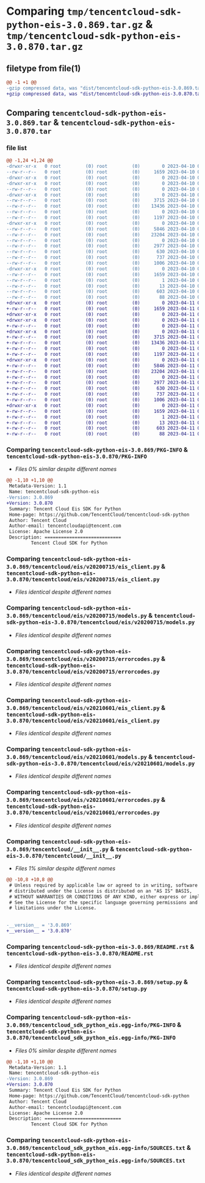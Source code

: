 # Comparing `tmp/tencentcloud-sdk-python-eis-3.0.869.tar.gz` & `tmp/tencentcloud-sdk-python-eis-3.0.870.tar.gz`

## filetype from file(1)

```diff
@@ -1 +1 @@
-gzip compressed data, was "dist/tencentcloud-sdk-python-eis-3.0.869.tar", last modified: Mon Apr 10 03:04:59 2023, max compression
+gzip compressed data, was "dist/tencentcloud-sdk-python-eis-3.0.870.tar", last modified: Tue Apr 11 03:38:11 2023, max compression
```

## Comparing `tencentcloud-sdk-python-eis-3.0.869.tar` & `tencentcloud-sdk-python-eis-3.0.870.tar`

### file list

```diff
@@ -1,24 +1,24 @@
-drwxr-xr-x   0 root         (0) root         (0)        0 2023-04-10 03:04:59.000000 tencentcloud-sdk-python-eis-3.0.869/
--rw-r--r--   0 root         (0) root         (0)     1659 2023-04-10 03:04:59.000000 tencentcloud-sdk-python-eis-3.0.869/PKG-INFO
-drwxr-xr-x   0 root         (0) root         (0)        0 2023-04-10 03:04:59.000000 tencentcloud-sdk-python-eis-3.0.869/tencentcloud/
-drwxr-xr-x   0 root         (0) root         (0)        0 2023-04-10 03:04:59.000000 tencentcloud-sdk-python-eis-3.0.869/tencentcloud/eis/
--rw-r--r--   0 root         (0) root         (0)        0 2023-04-10 03:04:59.000000 tencentcloud-sdk-python-eis-3.0.869/tencentcloud/eis/__init__.py
-drwxr-xr-x   0 root         (0) root         (0)        0 2023-04-10 03:04:59.000000 tencentcloud-sdk-python-eis-3.0.869/tencentcloud/eis/v20200715/
--rw-r--r--   0 root         (0) root         (0)     3715 2023-04-10 03:04:59.000000 tencentcloud-sdk-python-eis-3.0.869/tencentcloud/eis/v20200715/eis_client.py
--rw-r--r--   0 root         (0) root         (0)    13436 2023-04-10 03:04:59.000000 tencentcloud-sdk-python-eis-3.0.869/tencentcloud/eis/v20200715/models.py
--rw-r--r--   0 root         (0) root         (0)        0 2023-04-10 03:04:59.000000 tencentcloud-sdk-python-eis-3.0.869/tencentcloud/eis/v20200715/__init__.py
--rw-r--r--   0 root         (0) root         (0)     1197 2023-04-10 03:04:59.000000 tencentcloud-sdk-python-eis-3.0.869/tencentcloud/eis/v20200715/errorcodes.py
-drwxr-xr-x   0 root         (0) root         (0)        0 2023-04-10 03:04:59.000000 tencentcloud-sdk-python-eis-3.0.869/tencentcloud/eis/v20210601/
--rw-r--r--   0 root         (0) root         (0)     5846 2023-04-10 03:04:59.000000 tencentcloud-sdk-python-eis-3.0.869/tencentcloud/eis/v20210601/eis_client.py
--rw-r--r--   0 root         (0) root         (0)    23204 2023-04-10 03:04:59.000000 tencentcloud-sdk-python-eis-3.0.869/tencentcloud/eis/v20210601/models.py
--rw-r--r--   0 root         (0) root         (0)        0 2023-04-10 03:04:59.000000 tencentcloud-sdk-python-eis-3.0.869/tencentcloud/eis/v20210601/__init__.py
--rw-r--r--   0 root         (0) root         (0)     2977 2023-04-10 03:04:59.000000 tencentcloud-sdk-python-eis-3.0.869/tencentcloud/eis/v20210601/errorcodes.py
--rw-r--r--   0 root         (0) root         (0)      630 2023-04-10 03:04:59.000000 tencentcloud-sdk-python-eis-3.0.869/tencentcloud/__init__.py
--rw-r--r--   0 root         (0) root         (0)      737 2023-04-10 03:04:59.000000 tencentcloud-sdk-python-eis-3.0.869/README.rst
--rw-r--r--   0 root         (0) root         (0)     1006 2023-04-10 03:04:59.000000 tencentcloud-sdk-python-eis-3.0.869/setup.py
-drwxr-xr-x   0 root         (0) root         (0)        0 2023-04-10 03:04:59.000000 tencentcloud-sdk-python-eis-3.0.869/tencentcloud_sdk_python_eis.egg-info/
--rw-r--r--   0 root         (0) root         (0)     1659 2023-04-10 03:04:59.000000 tencentcloud-sdk-python-eis-3.0.869/tencentcloud_sdk_python_eis.egg-info/PKG-INFO
--rw-r--r--   0 root         (0) root         (0)        1 2023-04-10 03:04:59.000000 tencentcloud-sdk-python-eis-3.0.869/tencentcloud_sdk_python_eis.egg-info/dependency_links.txt
--rw-r--r--   0 root         (0) root         (0)       13 2023-04-10 03:04:59.000000 tencentcloud-sdk-python-eis-3.0.869/tencentcloud_sdk_python_eis.egg-info/top_level.txt
--rw-r--r--   0 root         (0) root         (0)      603 2023-04-10 03:04:59.000000 tencentcloud-sdk-python-eis-3.0.869/tencentcloud_sdk_python_eis.egg-info/SOURCES.txt
--rw-r--r--   0 root         (0) root         (0)       88 2023-04-10 03:04:59.000000 tencentcloud-sdk-python-eis-3.0.869/setup.cfg
+drwxr-xr-x   0 root         (0) root         (0)        0 2023-04-11 03:38:11.000000 tencentcloud-sdk-python-eis-3.0.870/
+-rw-r--r--   0 root         (0) root         (0)     1659 2023-04-11 03:38:11.000000 tencentcloud-sdk-python-eis-3.0.870/PKG-INFO
+drwxr-xr-x   0 root         (0) root         (0)        0 2023-04-11 03:38:11.000000 tencentcloud-sdk-python-eis-3.0.870/tencentcloud/
+drwxr-xr-x   0 root         (0) root         (0)        0 2023-04-11 03:38:11.000000 tencentcloud-sdk-python-eis-3.0.870/tencentcloud/eis/
+-rw-r--r--   0 root         (0) root         (0)        0 2023-04-11 03:38:11.000000 tencentcloud-sdk-python-eis-3.0.870/tencentcloud/eis/__init__.py
+drwxr-xr-x   0 root         (0) root         (0)        0 2023-04-11 03:38:11.000000 tencentcloud-sdk-python-eis-3.0.870/tencentcloud/eis/v20200715/
+-rw-r--r--   0 root         (0) root         (0)     3715 2023-04-11 03:38:11.000000 tencentcloud-sdk-python-eis-3.0.870/tencentcloud/eis/v20200715/eis_client.py
+-rw-r--r--   0 root         (0) root         (0)    13436 2023-04-11 03:38:11.000000 tencentcloud-sdk-python-eis-3.0.870/tencentcloud/eis/v20200715/models.py
+-rw-r--r--   0 root         (0) root         (0)        0 2023-04-11 03:38:11.000000 tencentcloud-sdk-python-eis-3.0.870/tencentcloud/eis/v20200715/__init__.py
+-rw-r--r--   0 root         (0) root         (0)     1197 2023-04-11 03:38:11.000000 tencentcloud-sdk-python-eis-3.0.870/tencentcloud/eis/v20200715/errorcodes.py
+drwxr-xr-x   0 root         (0) root         (0)        0 2023-04-11 03:38:11.000000 tencentcloud-sdk-python-eis-3.0.870/tencentcloud/eis/v20210601/
+-rw-r--r--   0 root         (0) root         (0)     5846 2023-04-11 03:38:11.000000 tencentcloud-sdk-python-eis-3.0.870/tencentcloud/eis/v20210601/eis_client.py
+-rw-r--r--   0 root         (0) root         (0)    23204 2023-04-11 03:38:11.000000 tencentcloud-sdk-python-eis-3.0.870/tencentcloud/eis/v20210601/models.py
+-rw-r--r--   0 root         (0) root         (0)        0 2023-04-11 03:38:11.000000 tencentcloud-sdk-python-eis-3.0.870/tencentcloud/eis/v20210601/__init__.py
+-rw-r--r--   0 root         (0) root         (0)     2977 2023-04-11 03:38:11.000000 tencentcloud-sdk-python-eis-3.0.870/tencentcloud/eis/v20210601/errorcodes.py
+-rw-r--r--   0 root         (0) root         (0)      630 2023-04-11 03:38:11.000000 tencentcloud-sdk-python-eis-3.0.870/tencentcloud/__init__.py
+-rw-r--r--   0 root         (0) root         (0)      737 2023-04-11 03:38:11.000000 tencentcloud-sdk-python-eis-3.0.870/README.rst
+-rw-r--r--   0 root         (0) root         (0)     1006 2023-04-11 03:38:11.000000 tencentcloud-sdk-python-eis-3.0.870/setup.py
+drwxr-xr-x   0 root         (0) root         (0)        0 2023-04-11 03:38:11.000000 tencentcloud-sdk-python-eis-3.0.870/tencentcloud_sdk_python_eis.egg-info/
+-rw-r--r--   0 root         (0) root         (0)     1659 2023-04-11 03:38:11.000000 tencentcloud-sdk-python-eis-3.0.870/tencentcloud_sdk_python_eis.egg-info/PKG-INFO
+-rw-r--r--   0 root         (0) root         (0)        1 2023-04-11 03:38:11.000000 tencentcloud-sdk-python-eis-3.0.870/tencentcloud_sdk_python_eis.egg-info/dependency_links.txt
+-rw-r--r--   0 root         (0) root         (0)       13 2023-04-11 03:38:11.000000 tencentcloud-sdk-python-eis-3.0.870/tencentcloud_sdk_python_eis.egg-info/top_level.txt
+-rw-r--r--   0 root         (0) root         (0)      603 2023-04-11 03:38:11.000000 tencentcloud-sdk-python-eis-3.0.870/tencentcloud_sdk_python_eis.egg-info/SOURCES.txt
+-rw-r--r--   0 root         (0) root         (0)       88 2023-04-11 03:38:11.000000 tencentcloud-sdk-python-eis-3.0.870/setup.cfg
```

### Comparing `tencentcloud-sdk-python-eis-3.0.869/PKG-INFO` & `tencentcloud-sdk-python-eis-3.0.870/PKG-INFO`

 * *Files 0% similar despite different names*

```diff
@@ -1,10 +1,10 @@
 Metadata-Version: 1.1
 Name: tencentcloud-sdk-python-eis
-Version: 3.0.869
+Version: 3.0.870
 Summary: Tencent Cloud Eis SDK for Python
 Home-page: https://github.com/TencentCloud/tencentcloud-sdk-python
 Author: Tencent Cloud
 Author-email: tencentcloudapi@tencent.com
 License: Apache License 2.0
 Description: ============================
         Tencent Cloud SDK for Python
```

### Comparing `tencentcloud-sdk-python-eis-3.0.869/tencentcloud/eis/v20200715/eis_client.py` & `tencentcloud-sdk-python-eis-3.0.870/tencentcloud/eis/v20200715/eis_client.py`

 * *Files identical despite different names*

### Comparing `tencentcloud-sdk-python-eis-3.0.869/tencentcloud/eis/v20200715/models.py` & `tencentcloud-sdk-python-eis-3.0.870/tencentcloud/eis/v20200715/models.py`

 * *Files identical despite different names*

### Comparing `tencentcloud-sdk-python-eis-3.0.869/tencentcloud/eis/v20200715/errorcodes.py` & `tencentcloud-sdk-python-eis-3.0.870/tencentcloud/eis/v20200715/errorcodes.py`

 * *Files identical despite different names*

### Comparing `tencentcloud-sdk-python-eis-3.0.869/tencentcloud/eis/v20210601/eis_client.py` & `tencentcloud-sdk-python-eis-3.0.870/tencentcloud/eis/v20210601/eis_client.py`

 * *Files identical despite different names*

### Comparing `tencentcloud-sdk-python-eis-3.0.869/tencentcloud/eis/v20210601/models.py` & `tencentcloud-sdk-python-eis-3.0.870/tencentcloud/eis/v20210601/models.py`

 * *Files identical despite different names*

### Comparing `tencentcloud-sdk-python-eis-3.0.869/tencentcloud/eis/v20210601/errorcodes.py` & `tencentcloud-sdk-python-eis-3.0.870/tencentcloud/eis/v20210601/errorcodes.py`

 * *Files identical despite different names*

### Comparing `tencentcloud-sdk-python-eis-3.0.869/tencentcloud/__init__.py` & `tencentcloud-sdk-python-eis-3.0.870/tencentcloud/__init__.py`

 * *Files 1% similar despite different names*

```diff
@@ -10,8 +10,8 @@
 # Unless required by applicable law or agreed to in writing, software
 # distributed under the License is distributed on an "AS IS" BASIS,
 # WITHOUT WARRANTIES OR CONDITIONS OF ANY KIND, either express or implied.
 # See the License for the specific language governing permissions and
 # limitations under the License.
 
 
-__version__ = '3.0.869'
+__version__ = '3.0.870'
```

### Comparing `tencentcloud-sdk-python-eis-3.0.869/README.rst` & `tencentcloud-sdk-python-eis-3.0.870/README.rst`

 * *Files identical despite different names*

### Comparing `tencentcloud-sdk-python-eis-3.0.869/setup.py` & `tencentcloud-sdk-python-eis-3.0.870/setup.py`

 * *Files identical despite different names*

### Comparing `tencentcloud-sdk-python-eis-3.0.869/tencentcloud_sdk_python_eis.egg-info/PKG-INFO` & `tencentcloud-sdk-python-eis-3.0.870/tencentcloud_sdk_python_eis.egg-info/PKG-INFO`

 * *Files 0% similar despite different names*

```diff
@@ -1,10 +1,10 @@
 Metadata-Version: 1.1
 Name: tencentcloud-sdk-python-eis
-Version: 3.0.869
+Version: 3.0.870
 Summary: Tencent Cloud Eis SDK for Python
 Home-page: https://github.com/TencentCloud/tencentcloud-sdk-python
 Author: Tencent Cloud
 Author-email: tencentcloudapi@tencent.com
 License: Apache License 2.0
 Description: ============================
         Tencent Cloud SDK for Python
```

### Comparing `tencentcloud-sdk-python-eis-3.0.869/tencentcloud_sdk_python_eis.egg-info/SOURCES.txt` & `tencentcloud-sdk-python-eis-3.0.870/tencentcloud_sdk_python_eis.egg-info/SOURCES.txt`

 * *Files identical despite different names*

